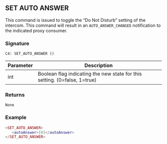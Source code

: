 ## SET AUTO ANSWER

This command is issued to toggle the “Do Not Disturb” setting of the intercom. This command will result in an `AUTO_ANSWER_CHANGED` notification to the indicated proxy consumer.


### Signature

`C4: SET_AUTO_ANSWER ()`


| Parameter | Description |
| --- | --- |
| int | Boolean flag indicating the new state for this setting. (0=false, 1=true) |


### Returns

`None`

### Example

```lua
<SET_AUTO_ANSWER>
   <autoAnswer>[0]</autoAnswer>
</SET_AUTO_ANSWER>
```
